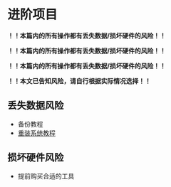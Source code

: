 # 进阶项目
**！！本篇内的所有操作都有丢失数据/损坏硬件的风险！！**

**！！本篇内的所有操作都有丢失数据/损坏硬件的风险！！**

**！！本篇内的所有操作都有丢失数据/损坏硬件的风险！！**

**！！本文已告知风险，请自行根据实际情况选择！！**

## 丢失数据风险
- 备份教程
- [重装系统教程](/000%20-%20计算机协会特色/进阶项目/重装系统/重装系统导航.md)

## 损坏硬件风险
- 提前购买合适的工具